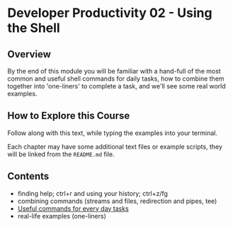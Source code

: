 # Developer Productivity 02 - Using the Shell

## Overview

By the end of this module you will be familiar with a hand-full of the most common and useful shell commands for daily tasks, how to combine them together into 'one-liners' to complete a task, and we'll see some real world examples.

## How to Explore this Course

Follow along with this text, while typing the examples into your terminal.

Each chapter may have some additional text files or example scripts, they will be linked from the `README.md` file.

## Contents

- finding help; ctrl+r and using your history; ctrl+z/fg
- combining commands (streams and files, redirection and pipes, tee)
- [Useful commands for every day tasks](./03_commands/README.md)
- real-life examples (one-liners)

